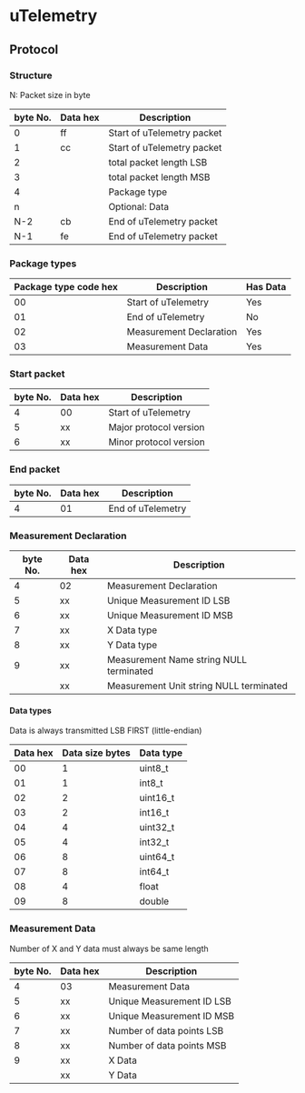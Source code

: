 uTelemetry
==========

## Protocol
### Structure
N: Packet size in byte

| byte No.      | Data hex      | Description  |
| ------------- |--------------| -------------|
| 0 | ff | Start of uTelemetry packet |
| 1 | cc | Start of uTelemetry packet |
| 2 | | total packet length LSB |
| 3 | | total packet length MSB |
| 4 | | Package type |
| n | | Optional: Data |
| N-2 | cb | End of uTelemetry packet |
| N-1 | fe | End of uTelemetry packet |

### Package types
| Package type code hex  | Description  | Has Data |
| ------------- |--------------| -------------|
| 00 | Start of uTelemetry | Yes |
| 01 | End of uTelemetry | No |
| 02 | Measurement Declaration | Yes |
| 03 | Measurement Data | Yes |

### Start packet
| byte No.      | Data hex      | Description  |
| ------------- |--------------| -------------|
| 4 | 00 | Start of uTelemetry  |
| 5 | xx | Major protocol version | 
| 6 | xx | Minor protocol version|

### End packet
| byte No.      | Data hex      | Description  |
| ------------- |--------------| -------------|
| 4 | 01 | End of uTelemetry  |

### Measurement Declaration
| byte No.      | Data hex      | Description  |
| ------------- |--------------| -------------|
| 4 | 02 | Measurement Declaration  |
| 5 | xx | Unique Measurement ID LSB |
| 6 | xx | Unique Measurement ID MSB | 
| 7 | xx | X Data type | 
| 8 | xx | Y Data type | 
| 9 | xx | Measurement Name string NULL terminated | 
|   | xx | Measurement Unit string NULL terminated | 

#### Data types
Data is always transmitted LSB FIRST (little-endian)

| Data hex | Data size bytes | Data type |
|----------|-----------------|-----------|
| 00 | 1 | uint8_t |
| 01 | 1 | int8_t |
| 02 | 2 | uint16_t |
| 03 | 2 | int16_t |
| 04 | 4 | uint32_t |
| 05 | 4 | int32_t |
| 06 | 8 | uint64_t |
| 07 | 8 | int64_t |
| 08 | 4 | float |
| 09 | 8 | double |

### Measurement Data
Number of X and Y data must always be same length

| byte No.      | Data hex      | Description  |
| ------------- |--------------| -------------|
| 4 | 03 | Measurement Data  |
| 5 | xx | Unique Measurement ID LSB |
| 6 | xx | Unique Measurement ID MSB | 
| 7 | xx | Number of data points LSB | 
| 8 | xx | Number of data points MSB | 
| 9 | xx | X Data | 
|   | xx | Y Data | 

